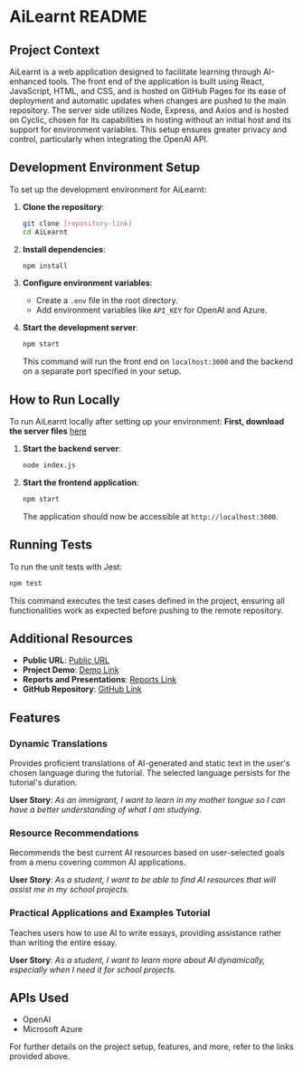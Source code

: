 
# AiLearnt README

## Project Context

AiLearnt is a web application designed to facilitate learning through AI-enhanced tools. The front end of the application is built using React, JavaScript, HTML, and CSS, and is hosted on GitHub Pages for its ease of deployment and automatic updates when changes are pushed to the main repository. The server side utilizes Node, Express, and Axios and is hosted on Cyclic, chosen for its capabilities in hosting without an initial host and its support for environment variables. This setup ensures greater privacy and control, particularly when integrating the OpenAI API.

## Development Environment Setup

To set up the development environment for AiLearnt:

1. **Clone the repository**:
   ```bash
   git clone [repository-link]
   cd AiLearnt
   ```

2. **Install dependencies**:
   ```bash
   npm install
   ```

3. **Configure environment variables**:
   - Create a `.env` file in the root directory.
   - Add environment variables like `API_KEY` for OpenAI and Azure.

4. **Start the development server**:
   ```bash
   npm start
   ```

   This command will run the front end on `localhost:3000` and the backend on a separate port specified in your setup.

## How to Run Locally

To run AiLearnt locally after setting up your environment:
**First, download the server files** [here](https://github.com/Chokitu/aiLearntBackEnd) 
    

1. **Start the backend server**:
   ```bash
   node index.js
   ```

2. **Start the frontend application**:
   ```bash
   npm start
   ```

   The application should now be accessible at `http://localhost:3000`.

## Running Tests

To run the unit tests with Jest:

```bash
npm test
```

This command executes the test cases defined in the project, ensuring all functionalities work as expected before pushing to the remote repository.

## Additional Resources

- **Public URL**: [Public URL](https://chokitu.github.io/AILearnt)
- **Project Demo**: [Demo Link](https://www.youtube.com/watch?v=JoLJa6DIWNM)
- **Reports and Presentations**: [Reports Link](#)
- **GitHub Repository**: [GitHub Link](https://github.com/Chokitu/2350-Project/edit/main/README.md)

## Features

### Dynamic Translations

Provides proficient translations of AI-generated and static text in the user's chosen language during the tutorial. The selected language persists for the tutorial's duration.

**User Story**:
_As an immigrant, I want to learn in my mother tongue so I can have a better understanding of what I am studying._

### Resource Recommendations

Recommends the best current AI resources based on user-selected goals from a menu covering common AI applications.

**User Story**:
_As a student, I want to be able to find AI resources that will assist me in my school projects._

### Practical Applications and Examples Tutorial

Teaches users how to use AI to write essays, providing assistance rather than writing the entire essay.

**User Story**:
_As a student, I want to learn more about AI dynamically, especially when I need it for school projects._

## APIs Used

- OpenAI
- Microsoft Azure

For further details on the project setup, features, and more, refer to the links provided above.
